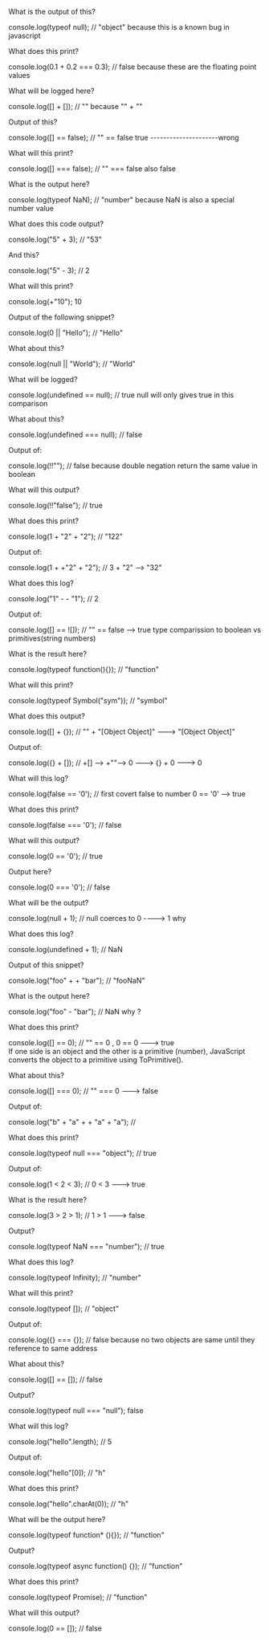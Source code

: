 What is the output of this?

console.log(typeof null);  // "object"  because this is a known bug in javascript

What does this print?

console.log(0.1 + 0.2 === 0.3);  // false  because these are the floating point values

What will be logged here?

console.log([] + []);  // ""   because "" + ""

Output of this?


console.log([] == false);  // "" == false    true      ---------------------wrong


What will this print?

console.log([] === false);   // "" === false   also false


What is the output here?


console.log(typeof NaN);   //  "number" because NaN is also a special number value

What does this code output?

console.log("5" + 3);   //  "53"


And this?


console.log("5" - 3);  // 2



What will this print?


console.log(+"10");   10


Output of the following snippet?

console.log(0 || "Hello");    //  "Hello"


What about this?

console.log(null || "World");  // "World"


What will be logged?

console.log(undefined == null);  //  true    null will only gives true in this comparison


What about this?

console.log(undefined === null);   // false


Output of:

console.log(!!"");  //  false  because double negation return the same value in boolean


What will this output?


console.log(!!"false");  // true


What does this print?

console.log(1 + "2" + "2");   // "122"


Output of:

console.log(1 + +"2" + "2");   // 3 + "2"  --> "32"  


What does this log?

console.log("1" - - "1");   // 2


Output of:

console.log([] == ![]);   // "" == false  --> true        type comparission to boolean vs primitives(string numbers)


What is the result here?

console.log(typeof function(){});  //  "function"


What will this print?

console.log(typeof Symbol("sym"));  // "symbol"


What does this output?

console.log([] + {});   // "" + "[Object Object]"  ---> "[Object Object]"


Output of:

console.log({} + []);  // +[]  --> +""--> 0 ---> {} + 0 ---> 0


What will this log?

console.log(false == '0');  //  first covert false to number
                             0 == '0' --> true


What does this print?

console.log(false === '0');  // false


What will this output?

console.log(0 == '0');  //  true


Output here?

console.log(0 === '0');   // false


What will be the output?

console.log(null + 1);  // null coerces to 0  ----> 1  why 


What does this log?

console.log(undefined + 1);   // NaN


Output of this snippet?

console.log("foo" + + "bar");  // "fooNaN"


What is the output here?

console.log("foo" - "bar");  // NaN      why ?


What does this print?

console.log([] == 0);  // "" == 0 , 0 == 0 ---> true    
If one side is an object and the other is a primitive (number), JavaScript converts the object to a primitive using ToPrimitive().


What about this?

console.log([] === 0);   // "" === 0  ---> false


Output of:

console.log("b" + "a" + + "a" + "a");  // 


What does this print?

console.log(typeof null === "object");  // true


Output of:

console.log(1 < 2 < 3);  // 0 < 3  ---> true


What is the result here?

console.log(3 > 2 > 1);  // 1 > 1  ---> false


Output?

console.log(typeof NaN === "number");  //  true


What does this log?

console.log(typeof Infinity);   //  "number"


What will this print?

console.log(typeof []);   // "object"


Output of:

console.log({} === {});  // false  because no two objects are same until they reference to same address


What about this?

console.log([] == []);   // false 


Output?

console.log(typeof null === "null");  false


What will this log?

console.log("hello".length);  // 5


Output of:

console.log("hello"[0]);  // "h"


What does this print?

console.log("hello".charAt(0));  // "h"


What will be the output here?

console.log(typeof function* (){});  // "function"


Output?

console.log(typeof async function() {});  // "function"


What does this print?

console.log(typeof Promise);  // "function"


What will this output?

console.log(0 == []);  // false